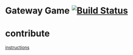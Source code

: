 Gateway Game [![Build Status](https://travis-ci.org/ChristianMurphy/gateway.png?branch=jenkins-integration)](https://travis-ci.org/ChristianMurphy/gateway)
=======

contribute
======
[instructions](https://help.github.com/articles/fork-a-repo)
